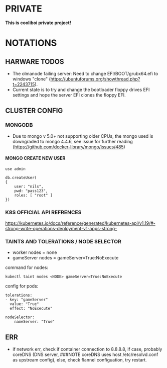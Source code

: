 # PRIVATE

**This is cooliboi private project!**


# NOTATIONS

## HARWARE TODOS

- The olmanode failing server: Need to change EFI/BOOT/grubx64.efi to windows "clone" (https://ubuntuforums.org/showthread.php?t=2243715). 
- Current state is to try and change the bootloader floppy drives EFI settings and hope the server EFI clones the floppy EFI. 


## CLUSTER CONFIG

### MONGODB

- Due to mongo v 5.0+ not supporting older CPUs, the mongo used is downgraded to mongo 4.4.6, see issue for further reading (https://github.com/docker-library/mongo/issues/485)

#### MONGO CREATE NEW USER

```
use admin

db.createUser(
{
    user: "nils",
    pwd: "pass123",
    roles: [ "root" ]
})
```

### K8S OFFICIAL API REFRENCES

https://kubernetes.io/docs/reference/generated/kubernetes-api/v1.19/#-strong-write-operations-deployment-v1-apps-strong-

### TAINTS AND TOLERATIONS / NODE SELECTOR

- worker nodes = none
- gameServer nodes = gameServer=True:NoExecute

command for nodes:
```
kubectl taint nodes <NODE> gameServer=True:NoExecute
```

config for pods:

```
tolerations:
- key: "gameServer"
  value: "True"
  effect: "NoExecute"
```
```
nodeSelector:
    nameServer: "True"
```


## ERR

- if network err, check if container connection to 8.8.8.8, if case, probably coreDNS (DNS server, ###NOTE coreDNS uses host /etc/resolvd.conf as upstream config), else, check flannel configuation, try restart. 
